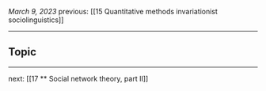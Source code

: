 *March 9, 2023*
previous: [[15 Quantitative methods invariationist sociolinguistics]]

---

## Topic


---




next: [[17 ** Social network theory, part II]]
